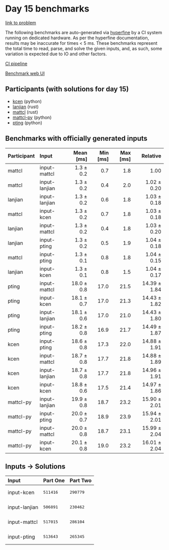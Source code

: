 # Day 15 benchmarks

[link to problem](https://adventofcode.com/2023/day/15)

The following benchmarks are auto-generated via
[hyperfine](https://github.com/sharkdp/hyperfine) by a CI system running on
dedicated hardware. As per the hyperfine documentation, results may be
inaccurate for times < 5 ms. These benchmarks represent the total time to read,
parse, and solve the given inputs, and, as such, some variation is expected due
to IO and other factors.

[CI pipeline](http://ci.papercode.net:8080/teams/main/pipelines/aoc2023)

[Benchmark web UI](https://aoc.ancalagon.black)


## Participants (with solutions for day 15)

- [kcen](https://github.com/kcen/aoc2023) (python)
- [lanjian](https://github.com/lanjian/aoc-2023) (rust)
- [mattcl](https://github.com/mattcl/aoc2023) (rust)
- [mattcl-py](https://github.com/mattcl/aoc2023-py) (python)
- [pting](https://github.com/pting/aoc2023) (python)


## Benchmarks with officially generated inputs

| Participant | Input | Mean [ms] | Min [ms] | Max [ms] | Relative |
|:---|:---|---:|---:|---:|---:|
| mattcl | input-mattcl | 1.3 ± 0.2 | 0.7 | 1.8 | 1.00 |
| mattcl | input-lanjian | 1.3 ± 0.2 | 0.4 | 2.0 | 1.02 ± 0.20 |
| lanjian | input-lanjian | 1.3 ± 0.2 | 0.6 | 1.8 | 1.03 ± 0.18 |
| mattcl | input-kcen | 1.3 ± 0.2 | 0.7 | 1.8 | 1.03 ± 0.18 |
| lanjian | input-mattcl | 1.3 ± 0.2 | 0.4 | 1.8 | 1.03 ± 0.20 |
| lanjian | input-pting | 1.3 ± 0.2 | 0.5 | 1.9 | 1.04 ± 0.18 |
| mattcl | input-pting | 1.3 ± 0.1 | 0.8 | 1.8 | 1.04 ± 0.15 |
| lanjian | input-kcen | 1.3 ± 0.1 | 0.8 | 1.5 | 1.04 ± 0.17 |
| pting | input-mattcl | 18.0 ± 0.8 | 17.0 | 21.5 | 14.39 ± 1.84 |
| pting | input-kcen | 18.1 ± 0.7 | 17.0 | 21.3 | 14.43 ± 1.82 |
| pting | input-lanjian | 18.1 ± 0.6 | 17.0 | 21.0 | 14.43 ± 1.80 |
| pting | input-pting | 18.2 ± 0.8 | 16.9 | 21.7 | 14.49 ± 1.87 |
| kcen | input-pting | 18.6 ± 0.8 | 17.3 | 22.0 | 14.88 ± 1.91 |
| kcen | input-mattcl | 18.7 ± 0.8 | 17.7 | 21.8 | 14.88 ± 1.89 |
| kcen | input-lanjian | 18.7 ± 0.8 | 17.7 | 21.8 | 14.96 ± 1.91 |
| kcen | input-kcen | 18.8 ± 0.6 | 17.5 | 21.4 | 14.97 ± 1.86 |
| mattcl-py | input-lanjian | 19.9 ± 0.8 | 18.7 | 23.2 | 15.90 ± 2.01 |
| mattcl-py | input-pting | 20.0 ± 0.7 | 18.9 | 23.9 | 15.94 ± 2.01 |
| mattcl-py | input-mattcl | 20.0 ± 0.8 | 18.7 | 23.1 | 15.99 ± 2.04 |
| mattcl-py | input-kcen | 20.1 ± 0.8 | 19.0 | 23.2 | 16.01 ± 2.04 |


## Inputs -> Solutions

| Input | Part One | Part Two |
|:---|:---|:---|
|input-kcen|<pre>511416</pre>|<pre>290779</pre>|
|input-lanjian|<pre>506891</pre>|<pre>230462</pre>|
|input-mattcl|<pre>517015</pre>|<pre>286104</pre>|
|input-pting|<pre>513643</pre>|<pre>265345</pre>|